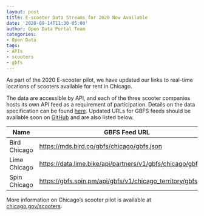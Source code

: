 ```yaml
---
layout: post
title: E-scooter Data Streams for 2020 Now Available
date: '2020-09-14T11:30-05:00'
author: Open Data Portal Team
categories:
- Open Data
tags:
- APIs
- scooters
- gbfs
---
```

As part of the 2020 E-scooter pilot, we have updated our links to real-time locations of scooters available for rent in Chicago.
 
The data are accessible by API, and each of the three scooter companies hosts its own API feed as a requirement of participation. Details on the data specification can be found [here](https://github.com/dsgermain/gbfs/tree/f76251ad4c754b62defc42562887724f287b73ea). Updated URLs for GBFS feeds should be available soon on [GitHub](https://github.com/NABSA/gbfs/blob/master/systems.csv) and are also listed below.

| Name | GBFS Feed URL | 
| ---- |-------------- |
| Bird Chicago | https://mds.bird.co/gbfs/chicago/gbfs.json |
| Lime Chicago | https://data.lime.bike/api/partners/v1/gbfs/chicago/gbfs.json |
| Spin Chicago | https://gbfs.spin.pm/api/gbfs/v1/chicago_territory/gbfs |

More information on Chicago’s scooter pilot is available at [chicago.gov/scooters](https://chicago.gov/scooters).
